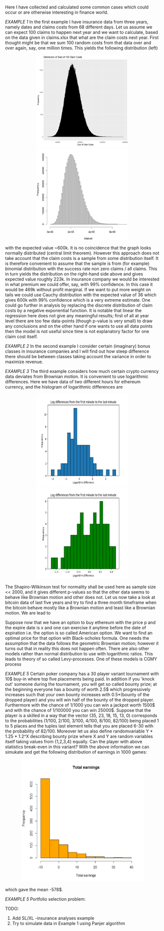 
Here I have collected and calculated some common cases which could occur or are
 otherwise interesting in finance world.                                                      

 
_EXAMPLE 1_  In the first example I have insurance data from three years, namely dates and claims costs from 68
different days. Let us assume we can expect 100 claims to happen next year and we want to calculate, based on the 
data  given in claims.xlsx that what are the claim costs next year. First thought might be that we sum 100 random 
costs from that data over and over again, say, one million times. This yields the following distribution (left)



<p float="left" align= "center">
  <img src="https://raw.githubusercontent.com/ereekaur/finance/main/onemillion.png" width="300" height="300">
  <img src="https://raw.githubusercontent.com/ereekaur/finance/main/totalcost.png" width="300" height="300">
</p>


with the expected value ~600k. It is no coincidence that the graph looks normally distributed (central limit theorem).
However this approach does not take account that the claim costs is a sample from some distribution itself. It is therefore 
convenient to assume that the sample is from (for example) binomial distribution with the success rate non zero claims / all claims. 
This in turn yields the distribution on the right-hand side above and  gives expected value roughly 223k. In insurance company we would
be interested in what premium we could offer, say, with 99% confidence. In this case it would be 469k without profit marginal. If we want to put
more weight on tails we could use Cauchy distribution with the expected value of 36 which gives 600k with 99% confidence which is a very extreme estimate. 
One could go further in analysis by replacing the discrete distribution of claim costs by a negative exponential function. It is notable that linear 
the regression here does not give any meaningful results; first of all at year level there are too few data-points (though p-value is very small) to draw 
any conclusions and on the other hand if one wants to use all data points then the model is not useful since time is not explanatory factor for one claim cost itself.



_EXAMPLE 2_ In the second example I consider certain (imaginary) bonus classes in insurance companies and I will find out
how steep difference there should be between classes taking account the variance in order to maximize revenue.



_EXAMPLE 3_ The third example considers how much certain crypto currency data deviates from Brownian motion. It is 
convenient to use logarithmic differences. Here we have data of two different hours for ethereum currency, and
the histogram of logarithmic differences are


<p float="left" align= "center">
 <img src="https://raw.githubusercontent.com/ereekaur/finance/main/ETH1.png" width="300" height="300">
<img src="https://raw.githubusercontent.com/ereekaur/finance/main/ETH2.png" width="300" height="300">
</p>

The Shapiro-Wilkinson test for normality shall be used here as sample size << 2000, and it gives different p-values so that the
other data seems to behave like  Brownian motion and other does not. Let us now take a look at bitcoin data of last 
five years and try to find a three month timeframe when the bitcoin behave mostly like a Brownian motion and least like 
a Brownian motion. We are lead to




Suppose now that we have an option to buy ethereum with the price p and the expire date is x and one can exercise it anytime before the date of
expiration i.e. the option is so called American option. We want to find an optimal price for that option with Black-scholes formula.
One needs the assumption that the data follows the geometric Brownian motion; however it turns out that in reality this does not happen often.
There are also other models rather than normal distribution to use with logarithmic ratios. This leads to theory of so called 
Levy-processes. One of these models is CGMY process


_EXAMPLE 5_ Certain poker company has a 30 player variant tournament with 10$ buy-in where top five placements being paid. In addition if you 'knock out'
someone during the tournament, you will get so called bounty prize; at the beginning  everyone has a bounty of worth 2.5$ which progressively increases such that your 
own bounty increases with 0.5*(bounty of the dropped player) and you will win half of the bounty of the dropped player. Furthermore with the chance of 1/1000
you can win a jackpot worth 1500$ and with the chance of 1/100000 you can win 25000$. Suppose that the player is a skilled in a way that the vector (35, 23, 18, 15, 13, 0)
corresponds to the probabilities  (1/100, 2/100, 3/100, 4/100, 8/100, 82/100) being placed 1 to 5 places and the tuples last element tells that you are placed 6-30 with the 
probability of 82/100. Moreover let us also define randomvariable Y * 1.25 * 1.2^X describing bounty prize where X and Y are random variables itself taking values from {1,2,3,4}
equally. Can the player with above statistics break-even in this variant? With the above information we can simukate and get the following distribution of earnings in 1000 games:


<p float="left" align= "center">
 <img src="https://raw.githubusercontent.com/ereekaur/finance/main/earningss.png" width="400" height="400">
</p>

which gave the mean -578$.





_EXAMPLE 5_ Portfolio selection problem: 




TODO:  

1) Add SL/XL -insurance analyses example
2) Try to simulate data in Example 1 using Panjer algorithm








